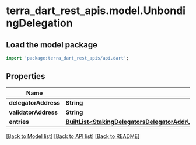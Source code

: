 # terra_dart_rest_apis.model.UnbondingDelegation

## Load the model package
```dart
import 'package:terra_dart_rest_apis/api.dart';
```

## Properties
Name | Type | Description | Notes
------------ | ------------- | ------------- | -------------
**delegatorAddress** | **String** |  | [optional] 
**validatorAddress** | **String** |  | [optional] 
**entries** | [**BuiltList&lt;StakingDelegatorsDelegatorAddrUnbondingDelegationsGet200ResponseInnerEntriesInner&gt;**](StakingDelegatorsDelegatorAddrUnbondingDelegationsGet200ResponseInnerEntriesInner.md) |  | [optional] 

[[Back to Model list]](../README.md#documentation-for-models) [[Back to API list]](../README.md#documentation-for-api-endpoints) [[Back to README]](../README.md)


